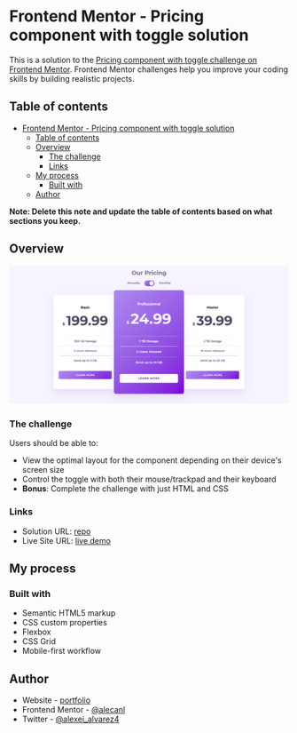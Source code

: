 # Frontend Mentor - Pricing component with toggle solution

This is a solution to the [Pricing component with toggle challenge on Frontend Mentor](https://www.frontendmentor.io/challenges/pricing-component-with-toggle-8vPwRMIC). Frontend Mentor challenges help you improve your coding skills by building realistic projects.

## Table of contents

- [Frontend Mentor - Pricing component with toggle solution](#frontend-mentor---pricing-component-with-toggle-solution)
  - [Table of contents](#table-of-contents)
  - [Overview](#overview)
    - [The challenge](#the-challenge)
    - [Links](#links)
  - [My process](#my-process)
    - [Built with](#built-with)
  - [Author](#author)

**Note: Delete this note and update the table of contents based on what sections you keep.**

## Overview

![screenshot](/src/assets/images/design.png)

### The challenge

Users should be able to:

- View the optimal layout for the component depending on their device's screen size
- Control the toggle with both their mouse/trackpad and their keyboard
- **Bonus**: Complete the challenge with just HTML and CSS

### Links

- Solution URL: [repo](https://github.com/AlecANL/princing-component)
- Live Site URL: [live demo](https://alecanl.github.io/princing-component/)

## My process

### Built with

- Semantic HTML5 markup
- CSS custom properties
- Flexbox
- CSS Grid
- Mobile-first workflow

## Author

- Website - [portfolio](https://alec-portfolio-dev.vercel.app/)
- Frontend Mentor - [@alecanl](https://www.frontendmentor.io/profile/AlecANL)
- Twitter - [@alexei_alvarez4](https://www.twitter.com/alexei_alvarez4)

